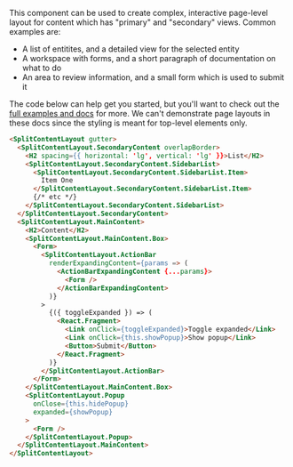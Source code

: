 This component can be used to create complex, interactive page-level layout for content which has "primary" and "secondary" views. Common examples are:

* A list of entitites, and a detailed view for the selected entity
* A workspace with forms, and a short paragraph of documentation on what to do
* An area to review information, and a small form which is used to submit it

The code below can help get you started, but you'll want to check out the [full examples and docs](/shared-components/layouts) for more. We can't demonstrate page layouts in these docs since the styling is meant for top-level elements only.

```html static
<SplitContentLayout gutter>
  <SplitContentLayout.SecondaryContent overlapBorder>
    <H2 spacing={{ horizontal: 'lg', vertical: 'lg' }}>List</H2>
    <SplitContentLayout.SecondaryContent.SidebarList>
      <SplitContentLayout.SecondaryContent.SidebarList.Item>
        Item One
      </SplitContentLayout.SecondaryContent.SidebarList.Item>
      {/* etc */}
    </SplitContentLayout.SecondaryContent.SidebarList>
  </SplitContentLayout.SecondaryContent>
  <SplitContentLayout.MainContent>
    <H2>Content</H2>
    <SplitContentLayout.MainContent.Box>
      <Form>
        <SplitContentLayout.ActionBar
          renderExpandingContent={params => (
            <ActionBarExpandingContent {...params}>
              <Form />
            </ActionBarExpandingContent>
          )}
        >
          {({ toggleExpanded }) => (
            <React.Fragment>
              <Link onClick={toggleExpanded}>Toggle expanded</Link>
              <Link onClick={this.showPopup}>Show popup</Link>
              <Button>Submit</Button>
            </React.Fragment>
          )}
        </SplitContentLayout.ActionBar>
      </Form>
    </SplitContentLayout.MainContent.Box>
    <SplitContentLayout.Popup
      onClose={this.hidePopup}
      expanded={showPopup}
    >
      <Form />
    </SplitContentLayout.Popup>
  </SplitContentLayout.MainContent>
</SplitContentLayout>
```
